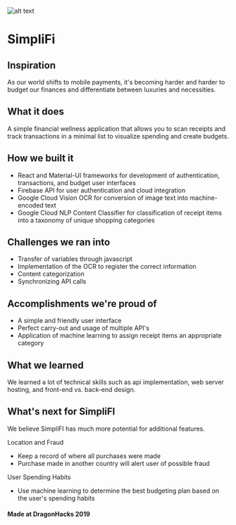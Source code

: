 ![alt text](https://i.imgur.com/VJ9xrdA.png "SimpliFi Logo")

# SimpliFi



## Inspiration
As our world shifts to mobile payments, it's becoming harder and harder to budget our finances and differentiate between luxuries and necessities.

## What it does
A simple financial wellness application that allows you to scan receipts and track
transactions in a minimal list to visualize spending and create
budgets.

## How we built it
* React and Material-UI frameworks for development of authentication, transactions, and budget user interfaces
* Firebase API for user authentication and cloud integration
* Google Cloud Vision OCR for conversion of image text into machine-encoded text
* Google Cloud NLP Content Classifier for classification of receipt items into a taxonomy of unique shopping categories

## Challenges we ran into
* Transfer of variables through javascript
* Implementation of the OCR to register the correct information
* Content categorization
* Synchronizing API calls

## Accomplishments we're proud of
* A simple and friendly user interface
* Perfect carry-out and usage of multiple API's
* Application of machine learning to assign receipt items an appropriate category

## What we learned
We learned a lot of technical skills such as api implementation, web server hosting, and front-end vs. back-end design.

## What's next for SimpliFI
We believe SimpliFI has much more potential for additional features.


Location and Fraud

* Keep a record of where all purchases were made
* Purchase made in another country will alert user of possible fraud


User Spending Habits

* Use machine learning to determine the best budgeting plan based on the user's spending habits




#### Made at DragonHacks 2019
